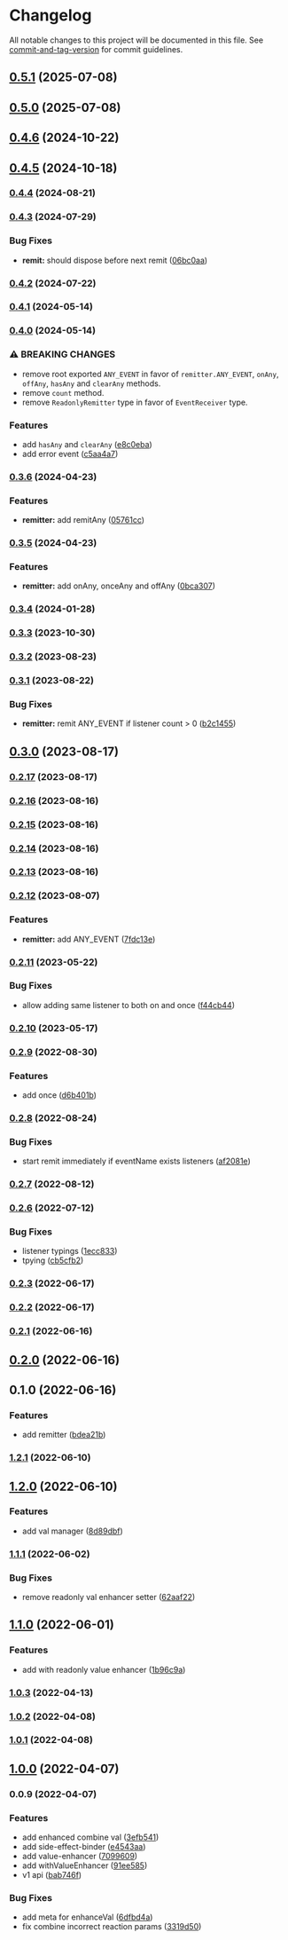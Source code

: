 # Changelog

All notable changes to this project will be documented in this file. See [commit-and-tag-version](https://github.com/absolute-version/commit-and-tag-version) for commit guidelines.

## [0.5.1](https://github.com/crimx/remitter/compare/v0.5.0...v0.5.1) (2025-07-08)

## [0.5.0](https://github.com/crimx/remitter/compare/v0.4.6...v0.5.0) (2025-07-08)

## [0.4.6](https://github.com/crimx/remitter/compare/v0.4.5...v0.4.6) (2024-10-22)

## [0.4.5](https://github.com/crimx/remitter/compare/v0.4.4...v0.4.5) (2024-10-18)

### [0.4.4](https://github.com/crimx/remitter/compare/v0.4.3...v0.4.4) (2024-08-21)

### [0.4.3](https://github.com/crimx/remitter/compare/v0.4.2...v0.4.3) (2024-07-29)


### Bug Fixes

* **remit:** should dispose before next remit ([06bc0aa](https://github.com/crimx/remitter/commit/06bc0aa5f5708f5de56e34319b81540ccd8e0a2a))

### [0.4.2](https://github.com/crimx/remitter/compare/v0.4.1...v0.4.2) (2024-07-22)

### [0.4.1](https://github.com/crimx/remitter/compare/v0.4.0...v0.4.1) (2024-05-14)

### [0.4.0](https://github.com/crimx/remitter/compare/v0.3.6...v0.4.0) (2024-05-14)


### ⚠ BREAKING CHANGES

* remove root exported `ANY_EVENT` in favor of `remitter.ANY_EVENT`, `onAny`, `offAny`, `hasAny` and `clearAny` methods.
* remove `count` method.
* remove `ReadonlyRemitter` type in favor of `EventReceiver` type.

### Features

* add `hasAny` and `clearAny` ([e8c0eba](https://github.com/crimx/remitter/commit/e8c0eba73bf8565b8c89946202c192207bb5fb2b))
* add error event ([c5aa4a7](https://github.com/crimx/remitter/commit/c5aa4a7f6409cdf28af898421d05b2cb171723f1))

### [0.3.6](https://github.com/crimx/remitter/compare/v0.3.5...v0.3.6) (2024-04-23)


### Features

* **remitter:** add remitAny ([05761cc](https://github.com/crimx/remitter/commit/05761cccbf78211a454b46a0d58c8a33d8b09bb1))

### [0.3.5](https://github.com/crimx/remitter/compare/v0.3.4...v0.3.5) (2024-04-23)


### Features

* **remitter:** add onAny, onceAny and offAny ([0bca307](https://github.com/crimx/remitter/commit/0bca307c230e71b04b9b52dd33c932bde88f0da5))

### [0.3.4](https://github.com/crimx/remitter/compare/v0.3.3...v0.3.4) (2024-01-28)

### [0.3.3](https://github.com/crimx/remitter/compare/v0.3.2...v0.3.3) (2023-10-30)

### [0.3.2](https://github.com/crimx/remitter/compare/v0.3.1...v0.3.2) (2023-08-23)

### [0.3.1](https://github.com/crimx/remitter/compare/v0.3.0...v0.3.1) (2023-08-22)


### Bug Fixes

* **remitter:** remit ANY_EVENT if listener count > 0 ([b2c1455](https://github.com/crimx/remitter/commit/b2c145570a6208c55eaaa9850c6273e5b13183bb))

## [0.3.0](https://github.com/crimx/remitter/compare/v0.2.17...v0.3.0) (2023-08-17)

### [0.2.17](https://github.com/crimx/remitter/compare/v0.2.16...v0.2.17) (2023-08-17)

### [0.2.16](https://github.com/crimx/remitter/compare/v0.2.15...v0.2.16) (2023-08-16)

### [0.2.15](https://github.com/crimx/remitter/compare/v0.2.14...v0.2.15) (2023-08-16)

### [0.2.14](https://github.com/crimx/remitter/compare/v0.2.13...v0.2.14) (2023-08-16)

### [0.2.13](https://github.com/crimx/remitter/compare/v0.2.12...v0.2.13) (2023-08-16)

### [0.2.12](https://github.com/crimx/remitter/compare/v0.2.11...v0.2.12) (2023-08-07)


### Features

* **remitter:** add ANY_EVENT ([7fdc13e](https://github.com/crimx/remitter/commit/7fdc13eeae637bea3fdfbca5996e26040671ef78))

### [0.2.11](https://github.com/crimx/remitter/compare/v0.2.10...v0.2.11) (2023-05-22)


### Bug Fixes

* allow adding same listener to both on and once ([f44cb44](https://github.com/crimx/remitter/commit/f44cb44e0b846bfb563dd19ccf9fae6d4cb4ac8f))

### [0.2.10](https://github.com/crimx/remitter/compare/v0.2.9...v0.2.10) (2023-05-17)

### [0.2.9](https://github.com/crimx/remitter/compare/v0.2.8...v0.2.9) (2022-08-30)


### Features

* add once ([d6b401b](https://github.com/crimx/remitter/commit/d6b401b5488d3765b1167cf41cebe32bf79c956d))

### [0.2.8](https://github.com/crimx/remitter/compare/v0.2.7...v0.2.8) (2022-08-24)


### Bug Fixes

* start remit immediately if eventName exists listeners ([af2081e](https://github.com/crimx/remitter/commit/af2081ea1a7298c324973c33bd4467af6e0cdc5c))

### [0.2.7](https://github.com/crimx/remitter/compare/v0.2.6...v0.2.7) (2022-08-12)

### [0.2.6](https://github.com/crimx/remitter/compare/v0.2.3...v0.2.6) (2022-07-12)


### Bug Fixes

* listener typings ([1ecc833](https://github.com/crimx/remitter/commit/1ecc833c648d12b610e66e2f81c72adbf17fad52))
* tpying ([cb5cfb2](https://github.com/crimx/remitter/commit/cb5cfb2387a548f8d2015560e9b98016cdc3c18e))

### [0.2.3](https://github.com/crimx/remitter/compare/v0.2.2...v0.2.3) (2022-06-17)

### [0.2.2](https://github.com/crimx/remitter/compare/v0.2.1...v0.2.2) (2022-06-17)

### [0.2.1](https://github.com/crimx/remitter/compare/v0.2.0...v0.2.1) (2022-06-16)

## [0.2.0](https://github.com/crimx/remitter/compare/v0.1.0...v0.2.0) (2022-06-16)

## 0.1.0 (2022-06-16)


### Features

* add remitter ([bdea21b](https://github.com/crimx/remitter/commit/bdea21b3d29d29570d6f2790d91649d47e950691))

### [1.2.1](https://github.com/crimx/value-enhancer/compare/v1.2.0...v1.2.1) (2022-06-10)

## [1.2.0](https://github.com/crimx/value-enhancer/compare/v1.1.1...v1.2.0) (2022-06-10)


### Features

* add val manager ([8d89dbf](https://github.com/crimx/value-enhancer/commit/8d89dbfc0f364c14486bc52bd9823e89b96dc81e))

### [1.1.1](https://github.com/crimx/value-enhancer/compare/v1.1.0...v1.1.1) (2022-06-02)


### Bug Fixes

* remove readonly val enhancer setter ([62aaf22](https://github.com/crimx/value-enhancer/commit/62aaf22fd099c1234d6de32c2692e837f16b9e5a))

## [1.1.0](https://github.com/crimx/value-enhancer/compare/v1.0.3...v1.1.0) (2022-06-01)


### Features

* add with readonly value enhancer ([1b96c9a](https://github.com/crimx/value-enhancer/commit/1b96c9abcc8b98a29c9c39af5044f5dfbc392722))

### [1.0.3](https://github.com/crimx/value-enhancer/compare/v1.0.2...v1.0.3) (2022-04-13)

### [1.0.2](https://github.com/crimx/value-enhancer/compare/v1.0.1...v1.0.2) (2022-04-08)

### [1.0.1](https://github.com/crimx/value-enhancer/compare/v1.0.0...v1.0.1) (2022-04-08)

## [1.0.0](https://github.com/crimx/value-enhancer/compare/v0.0.9...v1.0.0) (2022-04-07)

### 0.0.9 (2022-04-07)


### Features

* add enhanced combine val ([3efb541](https://github.com/crimx/value-enhancer/commit/3efb541597115eabcc99fe460fe291153e6b9599))
* add side-effect-binder ([e4543aa](https://github.com/crimx/value-enhancer/commit/e4543aa75f10f849aa084ca98a61c5eaa089466c))
* add value-enhancer ([7099609](https://github.com/crimx/value-enhancer/commit/70996096c3ef9bcce05d2c9edfbe738aedcebf4f))
* add withValueEnhancer ([91ee585](https://github.com/crimx/value-enhancer/commit/91ee585a3d6e336d75b1cb1dd4634facb7386396))
* v1 api ([bab746f](https://github.com/crimx/value-enhancer/commit/bab746f5a50b5389db3b1126293e5c24fc40d1ea))


### Bug Fixes

* add meta for enhanceVal ([6dfbd4a](https://github.com/crimx/value-enhancer/commit/6dfbd4ade54e9ed71de306136a9dbb87614f3aff))
* fix combine incorrect reaction params ([3319d50](https://github.com/crimx/value-enhancer/commit/3319d50f2de3eb8e9a50fd3891281256a751a17e))
